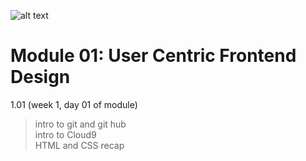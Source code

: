 
![alt text][logo]  
# Module 01: User Centric Frontend Design

1.01 (week 1, day 01 of module)  
>intro to git and git hub  
>intro to Cloud9  
>HTML and CSS recap




[logo]:https://codeinstitute.net/wp-content/uploads/2016/06/Code-Institute.png "Logo Title Text 2"